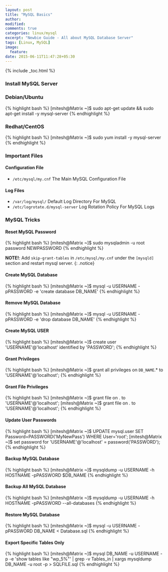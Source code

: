 ```yaml
---
layout: post
title: "MySQL Basics"
author:
modified:
comments: true
categories: linux/mysql
excerpt: "Newbie Guide - All about MySQL Database Server"
tags: [Linux, MySQL]
image:
  feature:
date: 2015-06-11T11:47:28+05:30
---
```


{% include _toc.html %}

### Install MySQL Server

### Debian/Ubuntu
{% highlight bash %}
[mitesh@Matrix ~]$ sudo apt-get update && sudo apt-get install -y mysql-server
{% endhighlight %}

### Redhat/CentOS
{% highlight bash %}
[mitesh@Matrix ~]$ sudo yum install -y mysql-server
{% endhighlight %}

### Important Files

#### Configuration File

* `/etc/mysql/my.cnf`		The Main MySQL Configuration File

#### Log Files

* `/var/log/mysql/`			Default Log Directory For MySQL
* `/etc/logrotate.d/mysql-server`	Log Rotation Policy For MySQL Logs


### MySQL Tricks

#### Reset MySQL Password
{% highlight bash %}
[mitesh@Matrix ~]$ sudo mysqladmin -u root password NEWPASSWORD
{% endhighlight %}

**NOTE!**: Add `skip-grant-tables` in `/etc/mysql/my.cnf` under the `[mysqld]` section and restart mysql server.
{: .notice}

#### Create MySQL Database
{% highlight bash %}
[mitesh@Matrix ~]$ mysql -u USERNAME -pPASSWORD -e 'create database DB_NAME'
{% endhighlight %}

#### Remove MySQL Database
{% highlight bash %}
[mitesh@Matrix ~]$ mysql -u USERNAME -pPASSWORD -e 'drop database DB_NAME'
{% endhighlight %}

#### Create MySQL USER
{% highlight bash %}
[mitesh@Matrix ~]$ create user 'USERNAME'@'localhost' identified by 'PASSWORD';
{% endhighlight %}

#### Grant Privileges
{% highlight bash %}
[mitesh@Matrix ~]$ grant all privileges on `DB_NAME`.* to 'USERNAME'@'localhost';
{% endhighlight %}

#### Grant File Privileges
{% highlight bash %}
[mitesh@Matrix ~]$ grant file on . to 'USERNAME'@'localhost';
[mitesh@Matrix ~]$ grant file on *.* to 'USERNAME'@'localhost';
{% endhighlight %}

#### Update User Passwords
{% highlight bash %}
[mitesh@Matrix ~]$ UPDATE mysql.user SET Password=PASSWORD('MyNewPass') WHERE User='root';
[mitesh@Matrix ~]$ set password for 'USERNAME'@'localhost' = password('PASSWORD');
{% endhighlight %}

#### Backup MySQL Database
{% highlight bash %}
[mitesh@Matrix ~]$ mysqldump -u USERNAME -h HOSTNAME -pPASSWORD $DB_NAME
{% endhighlight %}

#### Backup All MySQL Database
{% highlight bash %}
[mitesh@Matrix ~]$ mysqldump -u USERNAME -h HOSTNAME -pPASSWORD --all-databases
{% endhighlight %}

#### Restore MySQL Database
{% highlight bash %}
[mitesh@Matrix ~]$ mysql -u USERNAME -pPASSWORD DB_NAME < Database.sql
{% endhighlight %}

#### Export Specific Tables Only
{% highlight bash %}
[mitesh@Matrix ~]$ mysql DB_NAME -u USERNAME -p -e 'show tables like "wp_5%"' | grep -v Tables_in | xargs mysqldump DB_NAME -u root -p > SQLFILE.sql
{% endhighlight %}
